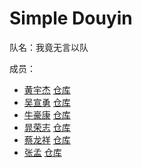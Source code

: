 # Simple Douyin

队名：我竟无言以队

成员：
- [黄宇杰](https://github.com/Huang-Yujie) [仓库](https://github.com/Huang-Yujie/simple-douyin)
- [吴宣勇](https://github.com/wu5625520) [仓库](https://github.com/wu5625520/simple-douyin)
- [牛豪康](https://github.com/niuhaokang) [仓库](https://github.com/niuhaokang/simple-douyin)
- [晁荣志](https://github.com/chaorongzhi) [仓库](https://github.com/chaorongzhi/simple-douyin)
- [蔡龙祥](https://github.com/shoggothforever) [仓库](https://github.com/shoggothforever/simple-douyin)
- [张孟](https://github.com/mengzh-1996) [仓库](https://github.com/mengzh-1996/simple-douyin)